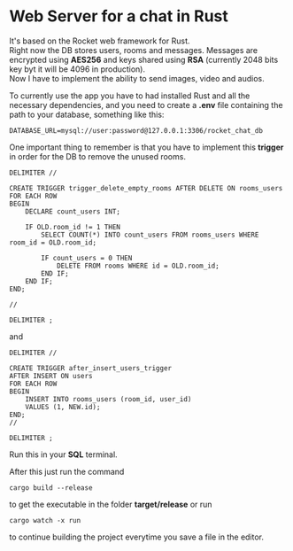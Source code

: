 # Web Server for a chat in Rust

It's based on the Rocket web framework for Rust.  
Right now the DB stores users, rooms and messages. Messages are encrypted using **AES256** and keys shared using **RSA** (currently 2048 bits key byt it will be 4096 in production).  
Now I have to implement the ability to send images, video and audios.

To currently use the app you have to had installed Rust and all the necessary dependencies, and you need to create a **.env** file
containing the path to your database, something like this:

    DATABASE_URL=mysql://user:password@127.0.0.1:3306/rocket_chat_db

One important thing to remember is that you have to implement this **trigger** in order for the DB to remove the unused rooms.

    DELIMITER //

    CREATE TRIGGER trigger_delete_empty_rooms AFTER DELETE ON rooms_users
    FOR EACH ROW
    BEGIN
        DECLARE count_users INT;

        IF OLD.room_id != 1 THEN
            SELECT COUNT(*) INTO count_users FROM rooms_users WHERE room_id = OLD.room_id;

            IF count_users = 0 THEN
                DELETE FROM rooms WHERE id = OLD.room_id;
            END IF;
        END IF;
    END;

    //

    DELIMITER ;

and

    DELIMITER //

    CREATE TRIGGER after_insert_users_trigger
    AFTER INSERT ON users
    FOR EACH ROW
    BEGIN
        INSERT INTO rooms_users (room_id, user_id)
        VALUES (1, NEW.id);
    END;
    //

    DELIMITER ;

Run this in your **SQL** terminal.

After this just run the command

    cargo build --release

to get the executable in the folder **target/release** or run

    cargo watch -x run

to continue building the project everytime you save a file in the editor.
